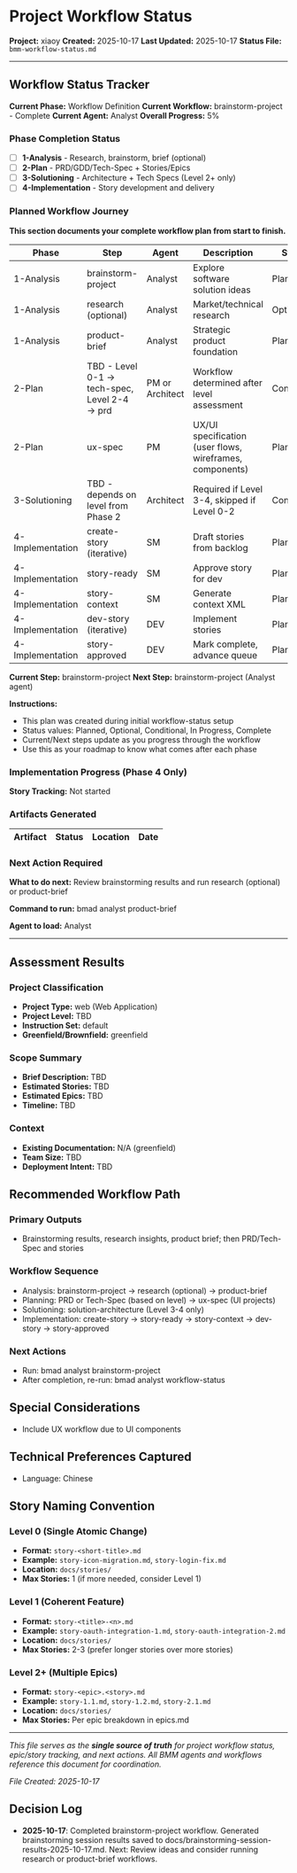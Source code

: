 # Project Workflow Status

**Project:** xiaoy
**Created:** 2025-10-17
**Last Updated:** 2025-10-17
**Status File:** `bmm-workflow-status.md`

---

## Workflow Status Tracker

**Current Phase:** Workflow Definition
**Current Workflow:** brainstorm-project - Complete
**Current Agent:** Analyst
**Overall Progress:** 5%

### Phase Completion Status

- [ ] **1-Analysis** - Research, brainstorm, brief (optional)
- [ ] **2-Plan** - PRD/GDD/Tech-Spec + Stories/Epics
- [ ] **3-Solutioning** - Architecture + Tech Specs (Level 2+ only)
- [ ] **4-Implementation** - Story development and delivery

### Planned Workflow Journey

**This section documents your complete workflow plan from start to finish.**

| Phase | Step | Agent | Description | Status |
| ----- | ---- | ----- | ----------- | ------ |
| 1-Analysis | brainstorm-project | Analyst | Explore software solution ideas | Planned |
| 1-Analysis | research (optional) | Analyst | Market/technical research | Optional |
| 1-Analysis | product-brief | Analyst | Strategic product foundation | Planned |
| 2-Plan | TBD - Level 0-1 → tech-spec, Level 2-4 → prd | PM or Architect | Workflow determined after level assessment | Conditional |
| 2-Plan | ux-spec | PM | UX/UI specification (user flows, wireframes, components) | Planned |
| 3-Solutioning | TBD - depends on level from Phase 2 | Architect | Required if Level 3-4, skipped if Level 0-2 | Conditional |
| 4-Implementation | create-story (iterative) | SM | Draft stories from backlog | Planned |
| 4-Implementation | story-ready | SM | Approve story for dev | Planned |
| 4-Implementation | story-context | SM | Generate context XML | Planned |
| 4-Implementation | dev-story (iterative) | DEV | Implement stories | Planned |
| 4-Implementation | story-approved | DEV | Mark complete, advance queue | Planned |

**Current Step:** brainstorm-project
**Next Step:** brainstorm-project (Analyst agent)

**Instructions:**

- This plan was created during initial workflow-status setup
- Status values: Planned, Optional, Conditional, In Progress, Complete
- Current/Next steps update as you progress through the workflow
- Use this as your roadmap to know what comes after each phase

### Implementation Progress (Phase 4 Only)

**Story Tracking:** Not started

### Artifacts Generated

| Artifact | Status | Location | Date |
| -------- | ------ | -------- | ---- |


### Next Action Required

**What to do next:** Review brainstorming results and run research (optional) or product-brief

**Command to run:** bmad analyst product-brief

**Agent to load:** Analyst

---

## Assessment Results

### Project Classification

- **Project Type:** web (Web Application)
- **Project Level:** TBD
- **Instruction Set:** default
- **Greenfield/Brownfield:** greenfield

### Scope Summary

- **Brief Description:** TBD
- **Estimated Stories:** TBD
- **Estimated Epics:** TBD
- **Timeline:** TBD

### Context

- **Existing Documentation:** N/A (greenfield)
- **Team Size:** TBD
- **Deployment Intent:** TBD

## Recommended Workflow Path

### Primary Outputs

- Brainstorming results, research insights, product brief; then PRD/Tech-Spec and stories

### Workflow Sequence

- Analysis: brainstorm-project → research (optional) → product-brief
- Planning: PRD or Tech-Spec (based on level) → ux-spec (UI projects)
- Solutioning: solution-architecture (Level 3-4 only)
- Implementation: create-story → story-ready → story-context → dev-story → story-approved

### Next Actions

- Run: bmad analyst brainstorm-project
- After completion, re-run: bmad analyst workflow-status

## Special Considerations

- Include UX workflow due to UI components

## Technical Preferences Captured

- Language: Chinese

## Story Naming Convention

### Level 0 (Single Atomic Change)

- **Format:** `story-<short-title>.md`
- **Example:** `story-icon-migration.md`, `story-login-fix.md`
- **Location:** `docs/stories/`
- **Max Stories:** 1 (if more needed, consider Level 1)

### Level 1 (Coherent Feature)

- **Format:** `story-<title>-<n>.md`
- **Example:** `story-oauth-integration-1.md`, `story-oauth-integration-2.md`
- **Location:** `docs/stories/`
- **Max Stories:** 2-3 (prefer longer stories over more stories)

### Level 2+ (Multiple Epics)

- **Format:** `story-<epic>.<story>.md`
- **Example:** `story-1.1.md`, `story-1.2.md`, `story-2.1.md`
- **Location:** `docs/stories/`
- **Max Stories:** Per epic breakdown in epics.md

---

_This file serves as the **single source of truth** for project workflow status, epic/story tracking, and next actions. All BMM agents and workflows reference this document for coordination._

_File Created: 2025-10-17_


## Decision Log

- **2025-10-17**: Completed brainstorm-project workflow. Generated brainstorming session results saved to docs/brainstorming-session-results-2025-10-17.md. Next: Review ideas and consider running research or product-brief workflows.
